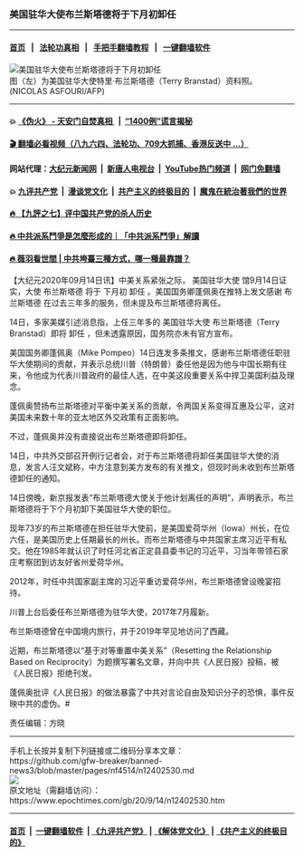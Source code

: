 ### 美国驻华大使布兰斯塔德将于下月初卸任
------------------------

#### [首页](https://github.com/gfw-breaker/banned-news3/blob/master/README.md) &nbsp;&nbsp;|&nbsp;&nbsp; [法轮功真相](https://github.com/begood0513/basic/blob/master/README.md)  &nbsp;&nbsp;|&nbsp;&nbsp; [手把手翻墙教程](https://github.com/gfw-breaker/guides/wiki)  &nbsp;&nbsp;|&nbsp;&nbsp; [一键翻墙软件](https://github.com/gfw-breaker/nogfw/blob/master/README.md)  



<div><img alt="美国驻华大使布兰斯塔德将于下月初卸任" class="attachment-djy_600_400 size-djy_600_400 wp-post-image" src="https://i.epochtimes.com/assets/uploads/2020/03/000_Q03YD-600x400.jpg"/>
<div class="caption">
 图（左）为美国驻华大使特里‧布兰斯塔德（Terry Branstad）资料照。(NICOLAS ASFOURI/AFP)
</div></div><hr/>

#### 💥 [《伪火》 - 天安门自焚真相 ](http://141.164.51.119:10000/videos/blog/weihuo.html)&nbsp; |&nbsp; [“1400例”谎言揭秘  ](http://141.164.51.119:10000/videos/blog/jiexi1400.html)

#### [ 🎬  翻墙必看视频（八九六四、法轮功、709大抓捕、香港反送中 ...）](https://github.com/gfw-breaker/links/blob/master/banned.md)

#### 网站代理：[大纪元新闻网](http://167.172.10.89:10080/gb/) &nbsp;|&nbsp; [新唐人电视台](http://167.172.10.89:8808/gb/)  &nbsp;|&nbsp; [YouTube热门频道](http://158.247.203.241/youtube.html) &nbsp;|&nbsp; [网门免翻墙](http://158.247.203.241:11000/show.aspx?name=ogHome)

#### 💥 [九评共产党](http://141.164.51.119:10000/videos/res/jiuping/)&nbsp; |&nbsp; [漫谈党文化](http://141.164.51.119:10000/videos/res/mtdwh/)&nbsp; |&nbsp; [共产主义的终极目的](http://141.164.51.119:10000/videos/res/zjmd/)&nbsp; |&nbsp; [魔鬼在統治著我們的世界](http://141.164.51.119:10000/videos/res/TheSpecter/)  

#### [ 🔥  【九評之七】评中国共产党的杀人历史](http://141.164.51.119:10000/videos/news/../res/jiuping/index.html)

#### [ 🔥  中共派系鬥爭是怎麼形成的｜「中共派系鬥爭」解讀](http://141.164.51.119:10000/videos/news/don02.html)

#### [ 🔥  薇羽看世間 | 中共垮臺三種方式，哪一種最靠譜？](http://141.164.51.119:10000/videos/news/weiyu01.html)

<div><p>
 【大纪元2020年09月14日讯】中美关系紧张之际，
 <ok href="https://www.epochtimes.com/gb/tag/%E7%BE%8E%E5%9B%BD%E9%A9%BB%E5%8D%8E%E5%A4%A7%E4%BD%BF.html">
  美国驻华大使
 </ok>
 馆9月14日证实，大使
 <ok href="https://www.epochtimes.com/gb/tag/%E5%B8%83%E5%85%B0%E6%96%AF%E5%A1%94%E5%BE%B7.html">
  布兰斯塔德
 </ok>
 将于
 <ok href="https://www.epochtimes.com/gb/tag/%E4%B8%8B%E6%9C%88%E5%88%9D.html">
  下月初
 </ok>
 <ok href="https://www.epochtimes.com/gb/tag/%E5%8D%B8%E4%BB%BB.html">
  卸任
 </ok>
 。美国国务卿蓬佩奥在推特上发文感谢
 <ok href="https://www.epochtimes.com/gb/tag/%E5%B8%83%E5%85%B0%E6%96%AF%E5%A1%94%E5%BE%B7.html">
  布兰斯塔德
 </ok>
 在过去三年多的服务，但未提及布兰斯塔德将离任。
</p>
<p>
 14日，多家美媒引述消息指，上任三年多的
 <ok href="https://www.epochtimes.com/gb/tag/%E7%BE%8E%E5%9B%BD%E9%A9%BB%E5%8D%8E%E5%A4%A7%E4%BD%BF.html">
  美国驻华大使
 </ok>
 布兰斯塔德（Terry Branstad）即将
 <ok href="https://www.epochtimes.com/gb/tag/%E5%8D%B8%E4%BB%BB.html">
  卸任
 </ok>
 ，但未透露原因，国务院亦未有官方宣布。
</p>
<p>
 美国国务卿蓬佩奥（Mike Pompeo）14日连发多条推文，感谢布兰斯塔德任职驻华大使期间的贡献，并表示总统川普（特朗普）委任他是因为他与中国长期有往来，令他成为代表川普政府的最佳人选，在中美这段重要关系中捍卫美国利益及理念。
</p>
<p>
 蓬佩奥赞扬布兰斯塔德对平衡中美关系的贡献，令两国关系变得互惠及公平，这对美国未来数十年的亚太地区外交政策有正面影响。
</p>
<p>
 不过，蓬佩奥并没有直接说出布兰斯塔德即将卸任。
</p>
<p>
 14日，中共外交部召开例行记者会，对于布兰斯塔德将卸任美国驻华大使的消息，发言人汪文斌称，中方注意到美方发布的有关推文，但现时尚未收到布兰斯塔德卸任的通知。
</p>
<p>
 14日傍晚，新京报发表“布兰斯塔德大使关于他计划离任的声明”，声明表示，布兰斯塔德将于下个月初卸下美国驻华大使的职位。
</p>
<p>
 现年73岁的布兰斯塔德在担任驻华大使前，是美国爱荷华州（Iowa）州长，在位六任，是美国历史上任期最长的州长。而布兰斯塔德与中共国家主席习近平有私交。他在1985年就认识了时任河北省正定县县委书记的习近平，习当年带领石家庄考察团到访友好省州爱荷华州。
</p>
<p>
 2012年，时任中共国家副主席的习近平重访爱荷华州，布兰斯塔德曾设晚宴招待。
</p>
<p>
 川普上台后委任布兰斯塔德为驻华大使，2017年7月履新。
</p>
<p>
 布兰斯塔德曾在中国境内旅行，并于2019年罕见地访问了西藏。
</p>
<p>
 近期，布兰斯塔德以“基于对等重置中美关系”（Resetting the Relationship Based on Reciprocity）为题撰写署名文章，并向中共《人民日报》投稿，被《人民日报》拒绝刊发。
</p>
<p>
 蓬佩奥批评《人民日报》的做法暴露了中共对言论自由及知识分子的恐惧，事件反映中共的虚伪。#
</p>
<p>
 责任编辑：方晓
</p>
</div>
<hr/>
手机上长按并复制下列链接或二维码分享本文章：<br/>
https://github.com/gfw-breaker/banned-news3/blob/master/pages/nf4514/n12402530.md <br/>
<a href='https://github.com/gfw-breaker/banned-news3/blob/master/pages/nf4514/n12402530.md'><img src='https://github.com/gfw-breaker/banned-news3/blob/master/pages/nf4514/n12402530.md.png'/></a> <br/>
原文地址（需翻墙访问）：https://www.epochtimes.com/gb/20/9/14/n12402530.htm


------------------------
#### [首页](https://github.com/gfw-breaker/banned-news3/blob/master/README.md) &nbsp;|&nbsp; [一键翻墙软件](https://github.com/gfw-breaker/nogfw/blob/master/README.md) &nbsp;| [《九评共产党》](https://github.com/gfw-breaker/9ping.md/blob/master/README.md#九评之一评共产党是什么) | [《解体党文化》](https://github.com/gfw-breaker/jtdwh.md/blob/master/README.md) | [《共产主义的终极目的》](https://github.com/gfw-breaker/gczydzjmd.md/blob/master/README.md)


<img src='http://gfw-breaker.win/banned-news3/pages/nf4514/n12402530.md' width='0px' height='0px'/>